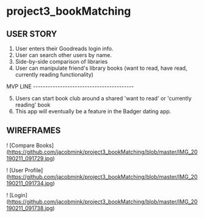 # project3_bookMatching

USER STORY
---
1. User enters their Goodreads login info.
2. User can search other users by name.
3. Side-by-side comparison of libraries
4. User can manipulate friend's library books (want to read, have read, currently reading functionality)

MVP LINE -----------------------------------------

5. Users can start book club around a shared 'want to read' or 'currently reading' book
6. This app will eventually be a feature in the Badger dating app.

WIREFRAMES
---
! [Compare Books] (https://github.com/jacobmink/project3_bookMatching/blob/master/IMG_20190211_091729.jpg)

! [User Profile] (https://github.com/jacobmink/project3_bookMatching/blob/master/IMG_20190211_091734.jpg)

! [Login] (https://github.com/jacobmink/project3_bookMatching/blob/master/IMG_20190211_091738.jpg)







